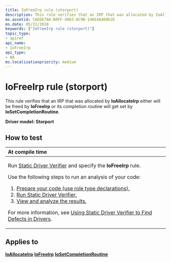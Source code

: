 ```yaml
---
title: IoFreeIrp rule (storport)
description: This rule verifies that an IRP that was allocated by IoAllocateIrp either will be freed by IoFreeIrp or its completion routine will get set by IoSetCompletionRoutine.
ms.assetid: CAEDE78A-B0FF-4963-8C9B-146E4A489E1D
ms.date: 05/21/2018
keywords: ["IoFreeIrp rule (storport)"]
topic_type:
- apiref
api_name:
- IoFreeIrp
api_type:
- NA
ms.localizationpriority: medium
---
```


# IoFreeIrp rule (storport)


This rule verifies that an IRP that was allocated by **IoAllocateIrp** either will be freed by **IoFreeIrp** or its completion routine will get set by **IoSetCompletionRoutine**.

**Driver model: Storport**

How to test
-----------

<table>
<colgroup>
<col width="100%" />
</colgroup>
<thead>
<tr class="header">
<th align="left">At compile time</th>
</tr>
</thead>
<tbody>
<tr class="odd">
<td align="left"><p>Run <a href="https://docs.microsoft.com/windows-hardware/drivers/devtest/static-driver-verifier" data-raw-source="[Static Driver Verifier](./static-driver-verifier.md)">Static Driver Verifier</a> and specify the <strong>IoFreeIrp</strong> rule.</p>
Use the following steps to run an analysis of your code:
<ol>
<li><a href="https://docs.microsoft.com/windows-hardware/drivers/devtest/using-static-driver-verifier-to-find-defects-in-drivers#preparing-your-source-code" data-raw-source="[Prepare your code (use role type declarations).](./using-static-driver-verifier-to-find-defects-in-drivers.md#preparing-your-source-code)">Prepare your code (use role type declarations).</a></li>
<li><a href="https://docs.microsoft.com/windows-hardware/drivers/devtest/using-static-driver-verifier-to-find-defects-in-drivers#running-static-driver-verifier" data-raw-source="[Run Static Driver Verifier.](./using-static-driver-verifier-to-find-defects-in-drivers.md#running-static-driver-verifier)">Run Static Driver Verifier.</a></li>
<li><a href="https://docs.microsoft.com/windows-hardware/drivers/devtest/using-static-driver-verifier-to-find-defects-in-drivers#viewing-and-analyzing-the-results" data-raw-source="[View and analyze the results.](./using-static-driver-verifier-to-find-defects-in-drivers.md#viewing-and-analyzing-the-results)">View and analyze the results.</a></li>
</ol>
<p>For more information, see <a href="https://docs.microsoft.com/windows-hardware/drivers/devtest/using-static-driver-verifier-to-find-defects-in-drivers" data-raw-source="[Using Static Driver Verifier to Find Defects in Drivers](./using-static-driver-verifier-to-find-defects-in-drivers.md)">Using Static Driver Verifier to Find Defects in Drivers</a>.</p></td>
</tr>
</tbody>
</table>

Applies to
----------

[**IoAllocateIrp**](/windows-hardware/drivers/ddi/wdm/nf-wdm-ioallocateirp)
[**IoFreeIrp**](/windows-hardware/drivers/ddi/wdm/nf-wdm-iofreeirp)
[**IoSetCompletionRoutine**](/windows-hardware/drivers/ddi/wdm/nf-wdm-iosetcompletionroutine)
 

